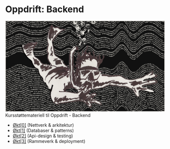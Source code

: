 # Oppdrift: Backend
![Hacker](./img/Kodesnorkling.jpg)
Kursstøttemateriell til Oppdrift - Backend

- [Økt[0]](./del_0/README.md) (Nettverk & arkitektur)
- [Økt[1]](./del_1/README.md) (Databaser & patterns)
- [Økt[2]](./del_2/README.md) (Api-design & testing)
- [Økt[3]](./del_3/README.md) (Rammeverk & deployment)